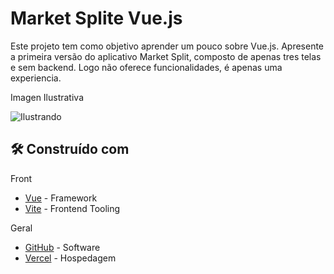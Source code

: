 # Market Splite Vue.js

Este projeto tem como objetivo aprender um pouco sobre Vue.js. Apresente a primeira versão do aplicativo Market Split, composto de apenas tres telas e sem backend.
Logo não oferece funcionalidades, é apenas uma experiencia.

Imagen Ilustrativa

![Ilustrando](https://user-images.githubusercontent.com/90703690/208976920-2d1c35db-f07a-4160-b104-dd64684a1216.png)

## 🛠️ Construído com

Front
* [Vue](https://vuejs.org/) - Framework 
* [Vite](https://vitejs.dev/) - Frontend Tooling

Geral
* [GitHub](https://github.com/) - Software
* [Vercel](https://vercel.com) - Hospedagem

